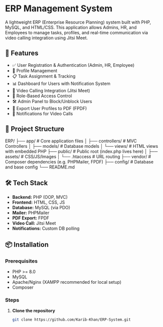 # ERP Management System

A lightweight ERP (Enterprise Resource Planning) system built with PHP, MySQL, and HTML/CSS. This application allows Admins, HR, and Employees to manage tasks, profiles, and real-time communication via video calling integration using Jitsi Meet.

## 🚀 Features

- ✅ User Registration & Authentication (Admin, HR, Employee)
- 👤 Profile Management
- 📋 Task Assignment & Tracking
- 📊 Dashboard for Users with Notification System
- 🎥 Video Calling Integration (Jitsi Meet)
- 🔐 Role-Based Access Control
- 🛠️ Admin Panel to Block/Unblock Users
- 🧾 Export User Profiles to PDF (FPDF)
- 📡 Notifications for Video Calls

## 📂 Project Structure
ERP/
├── app/ # Core application files
│ ├── controllers/ # MVC Controllers
│ ├── models/ # Database models
│ └── views/ # HTML views with embedded PHP
├── public/ # Public root (index.php lives here)
│ ├── assets/ # CSS/JS/Images
│ └── .htaccess # URL routing
├── vendor/ # Composer dependencies (e.g. PHPMailer, FPDF)
├── config/ # Database and base config
└── README.md 



## 🛠️ Tech Stack

- **Backend:** PHP (OOP, MVC)
- **Frontend:** HTML, CSS, JS
- **Database:** MySQL (via PDO)
- **Mailer:** PHPMailer
- **PDF Export:** FPDF
- **Video Call:** Jitsi Meet
- **Notifications:** Custom DB polling

## 📦 Installation

### Prerequisites

- PHP >= 8.0
- MySQL
- Apache/Nginx (XAMPP recommended for local setup)
- Composer

### Steps

1. **Clone the repository**
   ```bash
   git clone https://github.com/Karib-Khan/ERP-System.git
